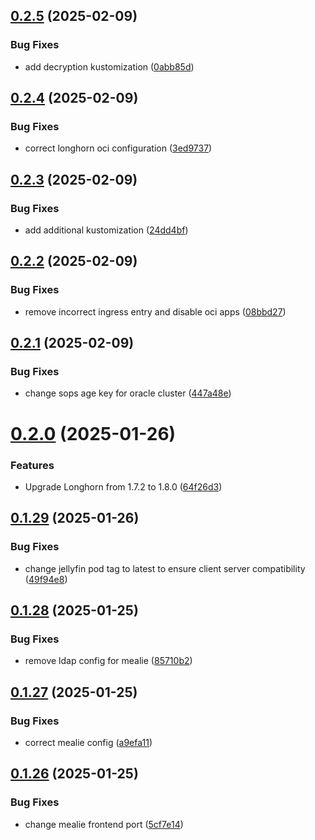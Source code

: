 ## [0.2.5](https://github.com/binary-braids/kubernetes-homelab/compare/v0.2.4...v0.2.5) (2025-02-09)


### Bug Fixes

* add decryption kustomization ([0abb85d](https://github.com/binary-braids/kubernetes-homelab/commit/0abb85ddf65de3114807fea5e8a2f405e7f561b7))



## [0.2.4](https://github.com/binary-braids/kubernetes-homelab/compare/v0.2.3...v0.2.4) (2025-02-09)


### Bug Fixes

* correct longhorn oci configuration ([3ed9737](https://github.com/binary-braids/kubernetes-homelab/commit/3ed9737632851c25a0afce699f248a9c815c943d))



## [0.2.3](https://github.com/binary-braids/kubernetes-homelab/compare/v0.2.2...v0.2.3) (2025-02-09)


### Bug Fixes

* add additional kustomization ([24dd4bf](https://github.com/binary-braids/kubernetes-homelab/commit/24dd4bf97f4aa5ca16b94b168ea00432bd512f4f))



## [0.2.2](https://github.com/binary-braids/kubernetes-homelab/compare/v0.2.1...v0.2.2) (2025-02-09)


### Bug Fixes

* remove incorrect ingress entry and disable oci apps ([08bbd27](https://github.com/binary-braids/kubernetes-homelab/commit/08bbd2715f70e6b53a3916383b22e14ac556e601))



## [0.2.1](https://github.com/binary-braids/kubernetes-homelab/compare/v0.2.0...v0.2.1) (2025-02-09)


### Bug Fixes

* change sops age key for oracle cluster ([447a48e](https://github.com/binary-braids/kubernetes-homelab/commit/447a48e3256bd286a4110ad7d84579afbf58455e))



# [0.2.0](https://github.com/binary-braids/kubernetes-homelab/compare/v0.1.29...v0.2.0) (2025-01-26)


### Features

* Upgrade Longhorn from 1.7.2 to 1.8.0 ([64f26d3](https://github.com/binary-braids/kubernetes-homelab/commit/64f26d3bf80b91a2a27d9f79831efed069206fbb))



## [0.1.29](https://github.com/binary-braids/kubernetes-homelab/compare/v0.1.28...v0.1.29) (2025-01-26)


### Bug Fixes

* change jellyfin pod tag to latest to ensure client server compatibility ([49f94e8](https://github.com/binary-braids/kubernetes-homelab/commit/49f94e8bb95267f80298bb7bff6b492c12f7a3ee))



## [0.1.28](https://github.com/binary-braids/kubernetes-homelab/compare/v0.1.27...v0.1.28) (2025-01-25)


### Bug Fixes

* remove ldap config for mealie ([85710b2](https://github.com/binary-braids/kubernetes-homelab/commit/85710b29034227df2d06608712024d55581dbf52))



## [0.1.27](https://github.com/binary-braids/kubernetes-homelab/compare/v0.1.26...v0.1.27) (2025-01-25)


### Bug Fixes

* correct mealie  config ([a9efa11](https://github.com/binary-braids/kubernetes-homelab/commit/a9efa1146f4c4f534cdaafc0035f80c11be95136))



## [0.1.26](https://github.com/binary-braids/kubernetes-homelab/compare/v0.1.25...v0.1.26) (2025-01-25)


### Bug Fixes

* change mealie frontend port ([5cf7e14](https://github.com/binary-braids/kubernetes-homelab/commit/5cf7e14343781cebedfddf8b4d76cbf57235fc1f))



